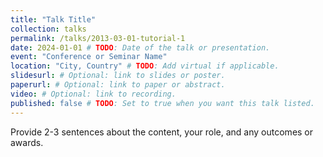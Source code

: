 ```yaml
---
title: "Talk Title"
collection: talks
permalink: /talks/2013-03-01-tutorial-1
date: 2024-01-01 # TODO: Date of the talk or presentation.
event: "Conference or Seminar Name"
location: "City, Country" # TODO: Add virtual if applicable.
slidesurl: # Optional: link to slides or poster.
paperurl: # Optional: link to paper or abstract.
video: # Optional: link to recording.
published: false # TODO: Set to true when you want this talk listed.
---
```


<!-- TODO: Describe the talk topic, co-authors, and session details. -->
Provide 2-3 sentences about the content, your role, and any outcomes or awards.

<!-- OPTIONAL: Add bullet points with key takeaways, media coverage, or follow-up resources. -->
